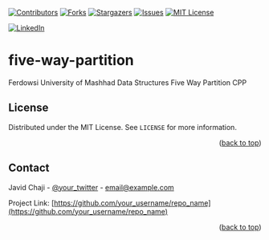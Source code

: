 <a name="readme-top"></a>


[![Contributors][contributors-shield]][contributors-url]
[![Forks][forks-shield]][forks-url]
[![Stargazers][stars-shield]][stars-url]
[![Issues][issues-shield]][issues-url]
[![MIT License][license-shield]][license-url]



[![LinkedIn][linkedin-shield]][javid-linkedin-url]

# five-way-partition

Ferdowsi University of Mashhad Data Structures Five Way Partition CPP


<!-- LICENSE -->
## License

Distributed under the MIT License. See `LICENSE` for more information.

<p align="right">(<a href="#readme-top">back to top</a>)</p>



<!-- CONTACT -->
## Contact

Javid Chaji - [@your_twitter](https://twitter.com/your_username) - email@example.com

Project Link: [https://github.com/your_username/repo_name](https://github.com/your_username/repo_name)

<p align="right">(<a href="#readme-top">back to top</a>)</p>



<!-- MARKDOWN LINKS & IMAGES -->
<!-- https://www.markdownguide.org/basic-syntax/#reference-style-links -->
<!-- https://ileriayo.github.io/markdown-badges/ -->

<!-- Contributors -->
[contributors-shield]: https://img.shields.io/github/contributors/javidchaji/FUM-Data-Structures-Five-Way-Partition-CPP.svg?style=for-the-badge

[contributors-url]: https://github.com/javidchaji/FUM-Data-Structures-Five-Way-Partition-CPP/graphs/contributors

<!-- Forks -->
[forks-shield]: https://img.shields.io/github/forks/javidchaji/FUM-Data-Structures-Five-Way-Partition-CPP.svg?style=for-the-badge

[forks-url]: https://github.com/javidchaji/FUM-Data-Structures-Five-Way-Partition-CPP/network/members


<!-- Stars -->
[stars-shield]: https://img.shields.io/github/stars/javidchaji/FUM-Data-Structures-Five-Way-Partition-CPP.svg?style=for-the-badge

[stars-url]: https://github.com/javidchaji/FUM-Data-Structures-Five-Way-Partition-CPP/stargazers


<!-- Issues -->
[issues-shield]: https://img.shields.io/github/issues/javidchaji/FUM-Data-Structures-Five-Way-Partition-CPP.svg?style=for-the-badge

[issues-url]: https://github.com/javidchaji/FUM-Data-Structures-Five-Way-Partition-CPP/issues


<!-- License -->
[license-shield]: https://img.shields.io/github/license/javidchaji/FUM-Data-Structures-Five-Way-Partition-CPP.svg?style=for-the-badge

[license-url]: https://github.com/javidchaji/FUM-Data-Structures-Five-Way-Partition-CPP/blob/master/LICENSE


<!-- Linkedin -->
[linkedin-shield]: https://img.shields.io/badge/linkedin-%230077B5.svg?style=for-the-badge&logo=linkedin&logoColor=white

[javid-linkedin-url]: https://linkedin.com/in/javidchaji
